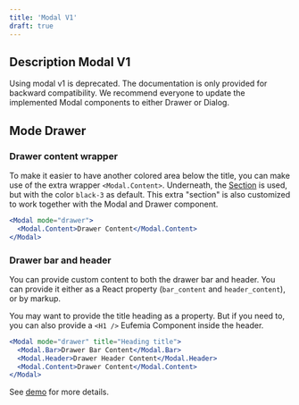 ```yaml
---
title: 'Modal V1'
draft: true
---
```


## Description Modal V1

Using modal v1 is deprecated. The documentation is only provided for backward compatibility. We recommend everyone to update the implemented Modal components to either Drawer or Dialog.

## Mode Drawer

### Drawer content wrapper

To make it easier to have another colored area below the title, you can make use of the extra wrapper `<Modal.Content>`. Underneath, the [Section](/uilib/components/section) is used, but with the color `black-3` as default. This extra "section" is also customized to work together with the Modal and Drawer component.

```jsx
<Modal mode="drawer">
  <Modal.Content>Drawer Content</Modal.Content>
</Modal>
```

### Drawer bar and header

You can provide custom content to both the drawer bar and header. You can provide it either as a React property (`bar_content` and `header_content`), or by markup.

You may want to provide the title heading as a property. But if you need to, you can also provide a `<H1 />` Eufemia Component inside the header.

```jsx
<Modal mode="drawer" title="Heading title">
  <Modal.Bar>Drawer Bar Content</Modal.Bar>
  <Modal.Header>Drawer Header Content</Modal.Header>
  <Modal.Content>Drawer Content</Modal.Content>
</Modal>
```

See [demo](/uilib/components/modal#drawer-mode-with-custom-header) for more details.
